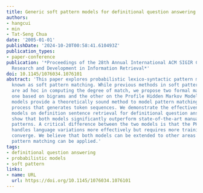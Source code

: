 ```yaml
---
title: Generic soft pattern models for definitional question answering
authors:
- hangcui
- min
- Tat-Seng Chua
date: '2005-01-01'
publishDate: '2024-10-20T00:58:41.610493Z'
publication_types:
- paper-conference
publication: '*Proceedings of the 28th Annual International ACM SIGIR Conference on
  Research and Development in Information Retrieval*'
doi: 10.1145/1076034.1076101
abstract: 'This paper explores probabilistic lexico-syntactic pattern matching, also
  known as soft pattern matching. While previous methods in soft pattern matching
  are ad hoc in computing the degree of match, we propose two formal matching models:
  one based on bigrams and the other on the Profile Hidden Markov Model (PHMM). Both
  models provide a theoretically sound method to model pattern matching as a probabilistic
  process that generates token sequences. We demonstrate the effectiveness of these
  models on definition sentence retrieval for definitional question answering. We
  show that both models significantly outperform state-of-the-art manually constructed
  patterns. A critical difference between the two models is that the PHMM technique
  handles language variations more effectively but requires more training data to
  converge. We believe that both models can be extended to other areas where lexico-syntactic
  pattern matching can be applied.'
tags:
- definitional question answering
- probabilistic models
- soft pattern
links:
- name: URL
  url: https://doi.org/10.1145/1076034.1076101
---
```

